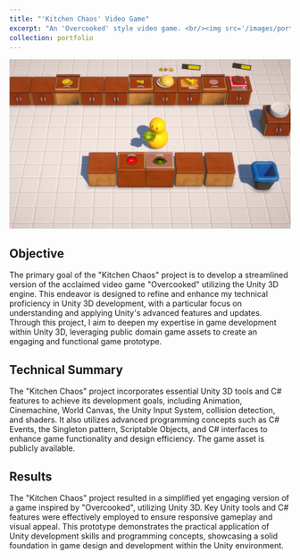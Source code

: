 ```yaml
---
title: "'Kitchen Chaos' Video Game"
excerpt: "An 'Overcooked' style video game. <br/><img src='/images/portflio_img_Kitchen Chaos_Video Game.jpg' width=500>"
collection: portfolio
---
```


<img src='/images/portflio_img_Kitchen Chaos_Video Game.jpg' width=800>

## Objective
The primary goal of the "Kitchen Chaos" project is to develop a streamlined version of the acclaimed video game "Overcooked" utilizing the Unity 3D engine. This endeavor is designed to refine and enhance my technical proficiency in Unity 3D development, with a particular focus on understanding and applying Unity's advanced features and updates. Through this project, I aim to deepen my expertise in game development within Unity 3D, leveraging public domain game assets to create an engaging and functional game prototype.

## Technical Summary
The "Kitchen Chaos" project incorporates essential Unity 3D tools and C# features to achieve its development goals, including Animation, Cinemachine, World Canvas, the Unity Input System, collision detection, and shaders. It also utilizes advanced programming concepts such as C# Events, the Singleton pattern, Scriptable Objects, and C# interfaces to enhance game functionality and design efficiency. The game asset is publicly available.

## Results
The "Kitchen Chaos" project resulted in a simplified yet engaging version of a game inspired by "Overcooked", utilizing Unity 3D. Key Unity tools and C# features were effectively employed to ensure responsive gameplay and visual appeal. This prototype demonstrates the practical application of Unity development skills and programming concepts, showcasing a solid foundation in game design and development within the Unity environment.

